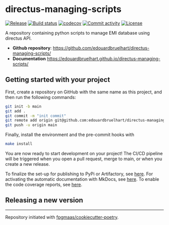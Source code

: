 # directus-managing-scripts

[![Release](https://img.shields.io/github/v/release/edouardbruelhart/directus-managing-scripts)](https://img.shields.io/github/v/release/edouardbruelhart/directus-managing-scripts)
[![Build status](https://img.shields.io/github/actions/workflow/status/edouardbruelhart/directus-managing-scripts/main.yml?branch=main)](https://github.com/edouardbruelhart/directus-managing-scripts/actions/workflows/main.yml?query=branch%3Amain)
[![codecov](https://codecov.io/gh/edouardbruelhart/directus-managing-scripts/branch/main/graph/badge.svg)](https://codecov.io/gh/edouardbruelhart/directus-managing-scripts)
[![Commit activity](https://img.shields.io/github/commit-activity/m/edouardbruelhart/directus-managing-scripts)](https://img.shields.io/github/commit-activity/m/edouardbruelhart/directus-managing-scripts)
[![License](https://img.shields.io/github/license/edouardbruelhart/directus-managing-scripts)](https://img.shields.io/github/license/edouardbruelhart/directus-managing-scripts)

A repository containing python scripts to manage EMI database using directus API.

- **Github repository**: <https://github.com/edouardbruelhart/directus-managing-scripts/>
- **Documentation** <https://edouardbruelhart.github.io/directus-managing-scripts/>

## Getting started with your project

First, create a repository on GitHub with the same name as this project, and then run the following commands:

```bash
git init -b main
git add .
git commit -m "init commit"
git remote add origin git@github.com:edouardbruelhart/directus-managing-scripts.git
git push -u origin main
```

Finally, install the environment and the pre-commit hooks with

```bash
make install
```

You are now ready to start development on your project!
The CI/CD pipeline will be triggered when you open a pull request, merge to main, or when you create a new release.

To finalize the set-up for publishing to PyPi or Artifactory, see [here](https://fpgmaas.github.io/cookiecutter-poetry/features/publishing/#set-up-for-pypi).
For activating the automatic documentation with MkDocs, see [here](https://fpgmaas.github.io/cookiecutter-poetry/features/mkdocs/#enabling-the-documentation-on-github).
To enable the code coverage reports, see [here](https://fpgmaas.github.io/cookiecutter-poetry/features/codecov/).

## Releasing a new version

---

Repository initiated with [fpgmaas/cookiecutter-poetry](https://github.com/fpgmaas/cookiecutter-poetry).
